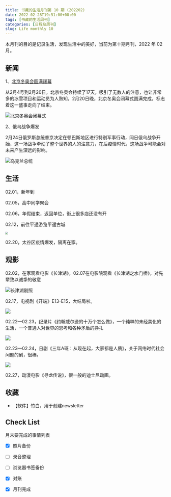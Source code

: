 ```yaml
---
title: 书藏的生活月刊第 10 期 (202202)
date: 2022-02-28T19:51:00+08:00
tags: [书藏的生活周刊]
categories: [日程及周刊]
slug: Life monthly 10
---
```


本月刊的目的是记录生活，发现生活中的美好，当前为第十期月刊，2022 年 02 月。

<!--more-->

## 新闻

1、[北京冬奥会圆满闭幕](https://www.guancha.cn/politics/2022_02_20_626977_s.shtml)

从2月4号到2月20日，北京冬奥会持续了17天，吸引了无数人的注意，也让非常多的冰雪项目和运动员为人熟知，2月20日晚，北京冬奥会闭幕式圆满完成，标志着这一盛事走向了结束。

![北京冬奥会闭幕式](https://i.guancha.cn/news/social/2022/02/20/20220220220940758.jpg)

2、俄乌战争爆发

2月24日俄罗斯总统普京决定在顿巴斯地区进行特别军事行动，同日俄乌战争开始，这一场战争牵动了整个世界的人的注意力，在后疫情时代，这场战争可能会对未来产生深远的影响。

![乌克兰总统](https://inews.gtimg.com/newsapp_bt/0/14587722246/1000)



## 生活

02.01，新年到

02.05，高中同学聚会

02.06，年假结束，返回单位，街上很多店还没有开

02.12，前往平遥游览平遥古城

<img src="https://cdn.sspai.com/2022/02/12/6209963d6318e0ba789e6367d0ee1ace.jpg?imageView2/2/w/1120/q/90/interlace/1/ignore-error/1" style="zoom:50%;" />

02.20，太谷区疫情爆发，隔离在家。



## 观影

02.02，在家观看电影《长津湖》，02.07在电影院观看《长津湖之水门桥》，对先辈致以诚挚的敬意

![长津湖剧照](https://tvax4.sinaimg.cn/large/9cb59072gy1gyegeml5rhj20rs0fnds4.jpg)

02.17，电视剧《开端》E13-E15，大结局啦。

![](https://x0.ifengimg.com/res/2022/FDA0E3536C6B8C41666AB49B2A002973C8BEDDE9_size66_w1080_h608.jpeg)

02.22—02.23，纪录片《约翰威尔逊的十万个怎么做》，一个纯粹的未经美化的生活，一个普通人对世界的思考和各种矛盾的挣扎

![](http://photogz.photo.store.qq.com/psc?/V13YPP2z22Lp8B/05RlWl8gsTOH*Z17MtCBzICA6H2fQ0EdTQQXimzj3TiXT1ew3GXNvIYvIhmrl9XX*VD*V0NGFGkG*K0UY*esuA!!/m&bo=OARABjgEQAYRADc!&rf=mood_app)

02.23—02.24，日剧《三年A班：从现在起，大家都是人质》，关于网络时代社会问题的剧，很棒。

![](https://tse1-mm.cn.bing.net/th/id/R-C.b22bc9461097503f01aef0fd67966256?rik=54rJvM3tjWwIjg&riu=http%3a%2f%2futouch.hk%2fwp-content%2fuploads%2fsites%2f84%2f2019%2f03%2f3A.jpeg&ehk=AuzjYrnwnQZU0C%2f0%2fS%2fBGktqp71PcRdHTPVZysMyYxQ%3d&risl=&pid=ImgRaw&r=0&sres=1&sresct=1)

02.27，动漫电影《寻龙传说》，很一般的迪士尼动画。

## 收藏

- 【软件】竹白，用于创建newsletter

## Check List

月末要完成的事情列表

- [x] 照片备份
- [ ] 录音整理
- [ ] 浏览器书签备份
- [x] 对账
- [x] 月刊完成








